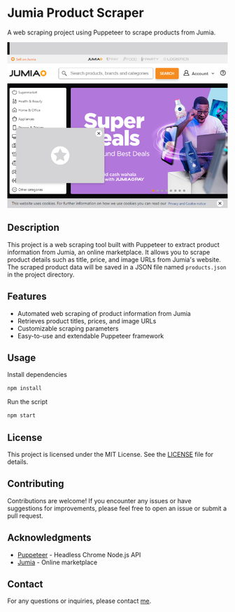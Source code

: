 # Jumia Product Scraper

A web scraping project using Puppeteer to scrape products from Jumia.

![Jumia Page](./jumia.png)

## Description

This project is a web scraping tool built with Puppeteer to extract product information from Jumia, an online marketplace. It allows you to scrape product details such as title, price, and image URLs from Jumia's website. The scraped product data will be saved in a JSON file named `products.json` in the project directory.

## Features

- Automated web scraping of product information from Jumia
- Retrieves product titles, prices, and image URLs
- Customizable scraping parameters
- Easy-to-use and extendable Puppeteer framework

## Usage

Install dependencies

```bash
npm install
```

Run the script

```bash
npm start
```

## License

This project is licensed under the MIT License. See the [LICENSE](LICENSE) file for details.

## Contributing

Contributions are welcome! If you encounter any issues or have suggestions for improvements, please feel free to open an issue or submit a pull request.

## Acknowledgments

- [Puppeteer](https://github.com/puppeteer/puppeteer) - Headless Chrome Node.js API
- [Jumia](https://www.jumia.com) - Online marketplace

## Contact

For any questions or inquiries, please contact [me](mailto:debanjo31@gmail.cpm).
